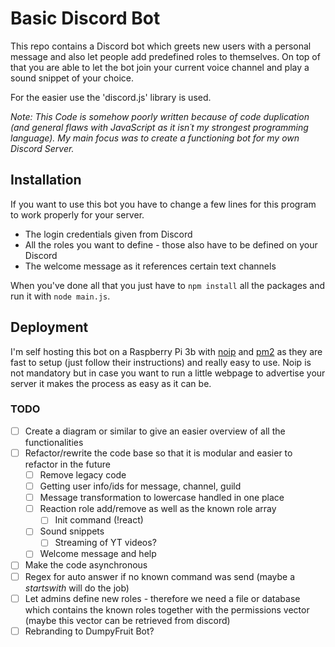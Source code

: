 # Basic Discord Bot

This repo contains a Discord bot which greets new users with a personal message and also let people add predefined roles to themselves. On top of that you are able to let the bot join your current voice channel and play a sound snippet of your choice.

For the easier use the 'discord.js' library is used.

*Note: This Code is somehow poorly written because of code duplication (and general flaws with JavaScript as it isn´t my strongest programming language). My main focus was to create a functioning bot for my own Discord Server.*

## Installation

If you want to use this bot you have to change a few lines for this program to work properly for your server.

- The login credentials given from Discord
- All the roles you want to define - those also have to be defined on your Discord
- The welcome message as it references certain text channels

When you've done all that you just have to ``npm install`` all the packages and run it with ``node main.js``.

## Deployment

I'm self hosting this bot on a Raspberry Pi 3b with [noip](https://www.noip.com/) and [pm2](https://pm2.keymetrics.io/docs/usage/quick-start/) as they are fast to setup (just follow their instructions) and really easy to use. Noip is not mandatory but in case you want to run a little webpage to advertise your server it makes the process as easy as it can be.

### TODO

- [ ] Create a diagram or similar to give an easier overview of all the functionalities
- [ ] Refactor/rewrite the code base so that it is modular and easier to refactor in the future
  - [ ] Remove legacy code
  - [ ] Getting user info/ids for message, channel, guild
  - [ ] Message transformation to lowercase handled in one place
  - [ ] Reaction role add/remove as well as the known role array
    - [ ] Init command (!react)
  - [ ] Sound snippets
    - [ ] Streaming of YT videos?
  - [ ] Welcome message and help
- [ ] Make the code asynchronous
- [ ] Regex for auto answer if no known command was send (maybe a *startswith* will do the job)
- [ ] Let admins define new roles - therefore we need a file or database which contains the known roles together with the permissions vector (maybe this vector can be retrieved from discord)
- [ ] Rebranding to DumpyFruit Bot?
